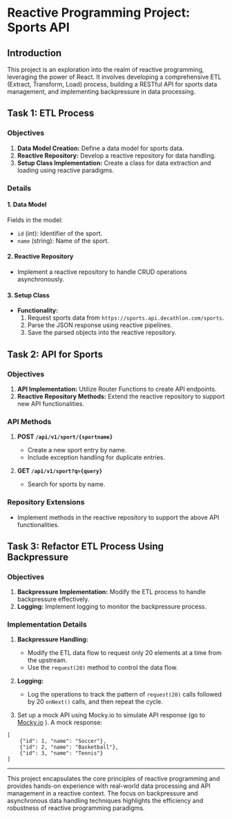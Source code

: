 # Reactive Programming Project: Sports API

## Introduction
This project is an exploration into the realm of reactive programming, leveraging the power of React. It involves developing a comprehensive ETL (Extract, Transform, Load) process, building a RESTful API for sports data management, and implementing backpressure in data processing.

## Task 1: ETL Process

### Objectives
1. **Data Model Creation:** Define a data model for sports data.
2. **Reactive Repository:** Develop a reactive repository for data handling.
3. **Setup Class Implementation:** Create a class for data extraction and loading using reactive paradigms.

### Details

#### 1. Data Model
Fields in the model:
- `id` (int): Identifier of the sport.
- `name` (string): Name of the sport.

#### 2. Reactive Repository
- Implement a reactive repository to handle CRUD operations asynchronously.

#### 3. Setup Class
- **Functionality:**
    1. Request sports data from `https://sports.api.decathlon.com/sports`.
    2. Parse the JSON response using reactive pipelines.
    3. Save the parsed objects into the reactive repository.

## Task 2: API for Sports

### Objectives
1. **API Implementation:** Utilize Router Functions to create API endpoints.
2. **Reactive Repository Methods:** Extend the reactive repository to support new API functionalities.

### API Methods

1. **POST `/api/v1/sport/{sportname}`**
    - Create a new sport entry by name.
    - Include exception handling for duplicate entries.

2. **GET `/api/v1/sport?q={query}`**
    - Search for sports by name.

### Repository Extensions
- Implement methods in the reactive repository to support the above API functionalities.

## Task 3: Refactor ETL Process Using Backpressure

### Objectives
1. **Backpressure Implementation:** Modify the ETL process to handle backpressure effectively.
2. **Logging:** Implement logging to monitor the backpressure process.

### Implementation Details

1. **Backpressure Handling:**
    - Modify the ETL data flow to request only 20 elements at a time from the upstream.
    - Use the `request(20)` method to control the data flow.

2. **Logging:**
    - Log the operations to track the pattern of `request(20)` calls followed by 20 `onNext()` calls, and then repeat the cycle.

3. Set up a mock API using Mocky.io to simulate API response (go to [Mocky.io](https://designer.mocky.io/) ).
   A mock response:
```
[
    {"id": 1, "name": "Soccer"},
    {"id": 2, "name": "Basketball"},
    {"id": 3, "name": "Tennis"}
]
```
---

This project encapsulates the core principles of reactive programming and provides hands-on experience with real-world data processing and API management in a reactive context. 
The focus on backpressure and asynchronous data handling techniques highlights the efficiency and robustness of reactive programming paradigms.
